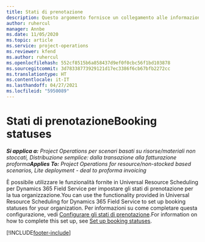 ```yaml
---
title: Stati di prenotazione
description: Questo argomento fornisce un collegamento alle informazioni su come prenotare gli stati in Project Operations.
author: ruhercul
manager: Annbe
ms.date: 11/05/2020
ms.topic: article
ms.service: project-operations
ms.reviewer: kfend
ms.author: ruhercul
ms.openlocfilehash: 552cf8515b6a858437d9ef0f0cbc56f1bd103878
ms.sourcegitcommit: 3d78338773929121d17ec3386f6cb67bfb2272cc
ms.translationtype: HT
ms.contentlocale: it-IT
ms.lasthandoff: 04/27/2021
ms.locfileid: "5950089"
---
```

# <a name="booking-statuses"></a><span data-ttu-id="c29a5-103">Stati di prenotazione</span><span class="sxs-lookup"><span data-stu-id="c29a5-103">Booking statuses</span></span>

<span data-ttu-id="c29a5-104">_**Si applica a:** Project Operations per scenari basati su risorse/materiali non stoccati, Distribuzione semplice: dalla transazione alla fatturazione proforma_</span><span class="sxs-lookup"><span data-stu-id="c29a5-104">_**Applies To:** Project Operations for resource/non-stocked based scenarios, Lite deployment - deal to proforma invoicing_</span></span>

<span data-ttu-id="c29a5-105">È possibile utilizzare le funzionalità fornite in Universal Resource Scheduling per Dynamics 365 Field Service per impostare gli stati di prenotazione per la tua organizzazione.</span><span class="sxs-lookup"><span data-stu-id="c29a5-105">You can use the functionality provided in Universal Resource Scheduling for Dynamics 365 Field Service to set up booking statuses for your organization.</span></span> <span data-ttu-id="c29a5-106">Per informazioni su come completare questa configurazione, vedi [Configurare gli stati di prenotazione](/dynamics365/field-service/set-up-booking-statuses).</span><span class="sxs-lookup"><span data-stu-id="c29a5-106">For information on how to complete this set up, see [Set up booking statuses](/dynamics365/field-service/set-up-booking-statuses).</span></span>


[!INCLUDE[footer-include](../includes/footer-banner.md)]